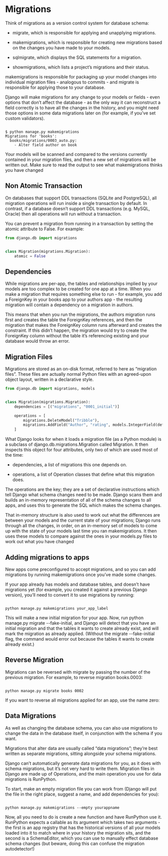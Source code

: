 # Migrations

Think of migrations as a version control system for database schema:

- migrate, which is responsible for applying and unapplying migrations.

- makemigrations, which is responsible for creating new migrations based on the changes you have made to your models.

- sqlmigrate, which displays the SQL statements for a migration.

- showmigrations, which lists a project’s migrations and their status.

makemigrations is responsible for packaging up your model changes into individual migration files - analogous to commits - and migrate is responsible for applying those to your database.

Django will make migrations for any change to your models or fields - even options that don’t affect the database - as the only way it can reconstruct a field correctly is to have all the changes in the history, and you might need those options in some data migrations later on (for example, if you’ve set custom validators).

```shell

$ python manage.py makemigrations
Migrations for 'books':
  books/migrations/0003_auto.py:
    - Alter field author on book
```

Your models will be scanned and compared to the versions currently contained in your migration files, and then a new set of migrations will be written out. Make sure to read the output to see what makemigrations thinks you have changed 

## Non Atomic Transaction

On databases that support DDL transactions (SQLite and PostgreSQL), all migration operations will run inside a single transaction by default. In contrast, if a database doesn’t support DDL transactions (e.g. MySQL, Oracle) then all operations will run without a transaction.

You can prevent a migration from running in a transaction by setting the atomic attribute to False. For example:

```python
from django.db import migrations


class Migration(migrations.Migration):
    atomic = False
```

## Dependencies

While migrations are per-app, the tables and relationships implied by your models are too complex to be created for one app at a time. When you make a migration that requires something else to run - for example, you add a ForeignKey in your books app to your authors app - the resulting migration will contain a dependency on a migration in authors.

This means that when you run the migrations, the authors migration runs first and creates the table the ForeignKey references, and then the migration that makes the ForeignKey column runs afterward and creates the constraint. If this didn’t happen, the migration would try to create the ForeignKey column without the table it’s referencing existing and your database would throw an error.

## Migration Files

Migrations are stored as an on-disk format, referred to here as “migration files”. These files are actually normal Python files with an agreed-upon object layout, written in a declarative style.

```python
from django.db import migrations, models


class Migration(migrations.Migration):
    dependencies = [("migrations", "0001_initial")]

    operations = [
        migrations.DeleteModel("Tribble"),
        migrations.AddField("Author", "rating", models.IntegerField(default=0)),
    ]
```

What Django looks for when it loads a migration file (as a Python module) is a subclass of django.db.migrations.Migration called Migration. It then inspects this object for four attributes, only two of which are used most of the time:

- dependencies, a list of migrations this one depends on.

- operations, a list of Operation classes that define what this migration does.

The operations are the key; they are a set of declarative instructions which tell Django what schema changes need to be made. Django scans them and builds an in-memory representation of all of the schema changes to all apps, and uses this to generate the SQL which makes the schema changes.

That in-memory structure is also used to work out what the differences are between your models and the current state of your migrations; Django runs through all the changes, in order, on an in-memory set of models to come up with the state of your models last time you ran makemigrations. It then uses these models to compare against the ones in your models.py files to work out what you have changed


## Adding migrations to apps

New apps come preconfigured to accept migrations, and so you can add migrations by running makemigrations once you’ve made some changes.

If your app already has models and database tables, and doesn’t have migrations yet (for example, you created it against a previous Django version), you’ll need to convert it to use migrations by running:

```shell

python manage.py makemigrations your_app_label
```
This will make a new initial migration for your app. Now, run python manage.py migrate --fake-initial, and Django will detect that you have an initial migration and that the tables it wants to create already exist, and will mark the migration as already applied. (Without the migrate --fake-initial flag, the command would error out because the tables it wants to create already exist.)

## Reverse Migration

Migrations can be reversed with migrate by passing the number of the previous migration. For example, to reverse migration books.0003:

```shell

python manage.py migrate books 0002
```

If you want to reverse all migrations applied for an app, use the name zero:

## Data Migrations

As well as changing the database schema, you can also use migrations to change the data in the database itself, in conjunction with the schema if you want.

Migrations that alter data are usually called “data migrations”; they’re best written as separate migrations, sitting alongside your schema migrations.

Django can’t automatically generate data migrations for you, as it does with schema migrations, but it’s not very hard to write them. Migration files in Django are made up of Operations, and the main operation you use for data migrations is RunPython.

To start, make an empty migration file you can work from (Django will put the file in the right place, suggest a name, and add dependencies for you):

```shell

python manage.py makemigrations --empty yourappname
```

Now, all you need to do is create a new function and have RunPython use it. RunPython expects a callable as its argument which takes two arguments - the first is an app registry that has the historical versions of all your models loaded into it to match where in your history the migration sits, and the second is a SchemaEditor, which you can use to manually effect database schema changes (but beware, doing this can confuse the migration autodetector!)